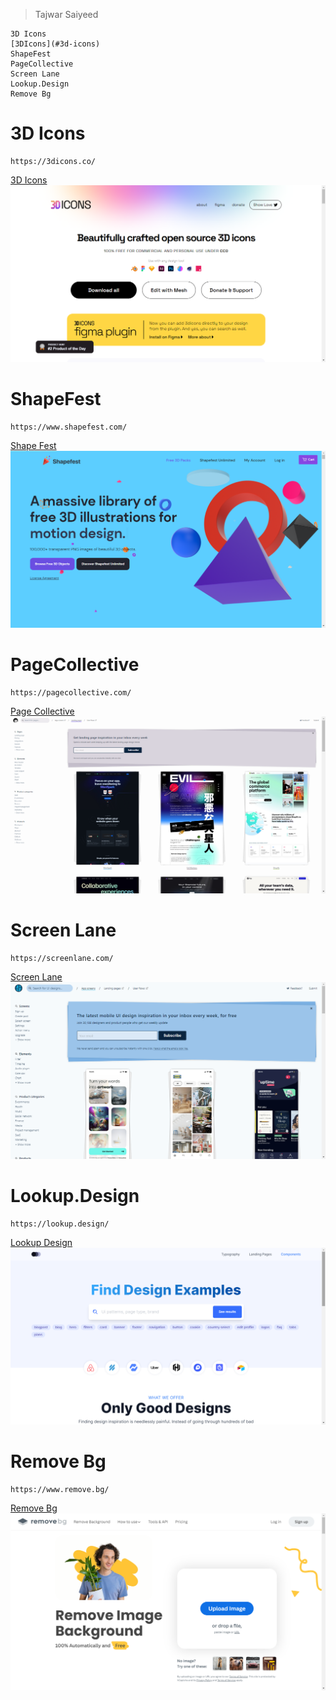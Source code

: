 > Tajwar Saiyeed

```
3D Icons
[3DIcons](#3d-icons)
ShapeFest
PageCollective
Screen Lane
Lookup.Design
Remove Bg
```

# 3D Icons

```
https://3dicons.co/
```

[3D Icons](https://3dicons.co/)
![3D Icons](website/3dicons.png)

# ShapeFest

```
https://www.shapefest.com/
```

[Shape Fest](https://www.shapefest.com/)
![Shape Fest](website/shapefest.png)

# PageCollective

```
https://pagecollective.com/
```

[Page Collective](https://pagecollective.com/)
![Page Collective](website/pagecollective.png)

# Screen Lane

```
https://screenlane.com/
```

[Screen Lane](https://screenlane.com/)
![Screen Lane](website/screenlane.png)

# Lookup.Design

```
https://lookup.design/
```

[Lookup Design](https://lookup.design/)
![Lookup Design](website/lookupDesign.png)

# Remove Bg

```
https://www.remove.bg/
```

[Remove Bg](https://www.remove.bg/)
![removeBg](website/removebg.png)
